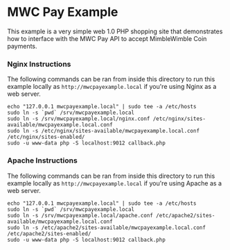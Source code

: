 # MWC Pay Example

This example is a very simple web 1.0 PHP shopping site that demonstrates how to interface with the MWC Pay API to accept MimbleWimble Coin payments.

### Nginx Instructions
The following commands can be ran from inside this directory to run this example locally as `http://mwcpayexample.local` if you're using Nginx as a web server.
```
echo "127.0.0.1 mwcpayexample.local" | sudo tee -a /etc/hosts
sudo ln -s `pwd` /srv/mwcpayexample.local
sudo ln -s /srv/mwcpayexample.local/nginx.conf /etc/nginx/sites-available/mwcpayexample.local.conf
sudo ln -s /etc/nginx/sites-available/mwcpayexample.local.conf /etc/nginx/sites-enabled/
sudo -u www-data php -S localhost:9012 callback.php
```

### Apache Instructions
The following commands can be ran from inside this directory to run this example locally as `http://mwcpayexample.local` if you're using Apache as a web server.
```
echo "127.0.0.1 mwcpayexample.local" | sudo tee -a /etc/hosts
sudo ln -s `pwd` /srv/mwcpayexample.local
sudo ln -s /srv/mwcpayexample.local/apache.conf /etc/apache2/sites-available/mwcpayexample.local.conf
sudo ln -s /etc/apache2/sites-available/mwcpayexample.local.conf /etc/apache2/sites-enabled/
sudo -u www-data php -S localhost:9012 callback.php
```
